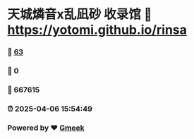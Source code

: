 # 天城燐音x乱凪砂 收录馆 :link: https://yotomi.github.io/rinsa 
### :page_facing_up: [63](https://yotomi.github.io/rinsa/tag.html) 
### :speech_balloon: 0 
### :hibiscus: 667615 
### :alarm_clock: 2025-04-06 15:54:49 
### Powered by :heart: [Gmeek](https://github.com/Meekdai/Gmeek)
